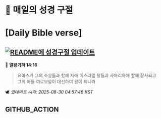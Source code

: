 # 🙏 매일의 성경 구절
# [Daily Bible verse]
## [![README에 성경구절 업데이트](https://github.com/DONGSUKA/first_test/actions/workflows/update-readme-bible.yml/badge.svg)](https://github.com/DONGSUKA/first_test/actions/workflows/update-readme-bible.yml)
<!-- START_BIBLE_VERSE -->
📖 **열왕기하 14:16**
> 요아스가 그의 조상들과 함께 자매 이스라엘 왕들과 사마리아에 함께 장사되고 그의 아들 여로보암이 대신하여 왕이 되니라

🕊️ _업데이트 시각: 2025-08-30 04:57:46 KST_
  <!-- END_BIBLE_VERSE -->
## GITHUB_ACTION
